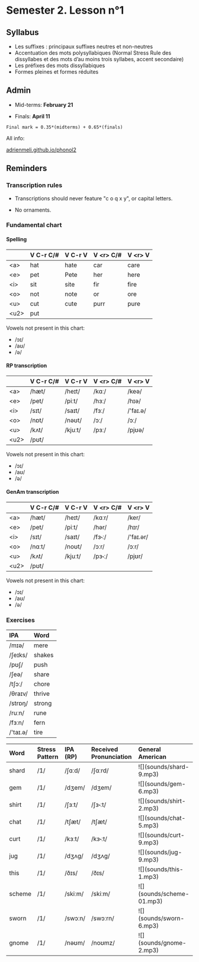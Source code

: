# Semester 2. Lesson n°1



## Syllabus

* Les suffixes : principaux suffixes neutres et non-neutres
* Accentuation des mots polysyllabiques (Normal Stress Rule des dissyllabes et des mots d’au moins trois syllabes, accent secondaire)
* Les préfixes des mots dissyllabiques
* Formes pleines et formes réduites

## Admin

* Mid-terms: **February 21**

* Finals: **April 11**

`Final mark = 0.35*(midterms) + 0.65*(finals)`

All info:

[adrienmeli.github.io/phonol2](adrienmeli.github.io/phonol2)

## Reminders

### Transcription rules

* Transcriptions should never feature "c o q x y", or capital letters.

* No ornaments.

### Fundamental chart

#### Spelling

<table class="table table-striped table-hover table-condensed table-responsive" style="margin-left: auto; margin-right: auto;">
 <thead>
  <tr>
   <th style="text-align:left;">  </th>
   <th style="text-align:left;"> V C-r C/# </th>
   <th style="text-align:left;"> V C-r V </th>
   <th style="text-align:left;"> V &lt;r&gt; C/# </th>
   <th style="text-align:left;"> V &lt;r&gt; V </th>
  </tr>
 </thead>
<tbody>
  <tr>
   <td style="text-align:left;"> &lt;a&gt; </td>
   <td style="text-align:left;"> hat </td>
   <td style="text-align:left;"> hate </td>
   <td style="text-align:left;"> car </td>
   <td style="text-align:left;"> care </td>
  </tr>
  <tr>
   <td style="text-align:left;"> &lt;e&gt; </td>
   <td style="text-align:left;"> pet </td>
   <td style="text-align:left;"> Pete </td>
   <td style="text-align:left;"> her </td>
   <td style="text-align:left;"> here </td>
  </tr>
  <tr>
   <td style="text-align:left;"> &lt;i&gt; </td>
   <td style="text-align:left;"> sit </td>
   <td style="text-align:left;"> site </td>
   <td style="text-align:left;"> fir </td>
   <td style="text-align:left;"> fire </td>
  </tr>
  <tr>
   <td style="text-align:left;"> &lt;o&gt; </td>
   <td style="text-align:left;"> not </td>
   <td style="text-align:left;"> note </td>
   <td style="text-align:left;"> or </td>
   <td style="text-align:left;"> ore </td>
  </tr>
  <tr>
   <td style="text-align:left;"> &lt;u&gt; </td>
   <td style="text-align:left;"> cut </td>
   <td style="text-align:left;"> cute </td>
   <td style="text-align:left;"> purr </td>
   <td style="text-align:left;"> pure </td>
  </tr>
  <tr>
   <td style="text-align:left;"> &lt;u2&gt; </td>
   <td style="text-align:left;"> put </td>
   <td style="text-align:left;">  </td>
   <td style="text-align:left;">  </td>
   <td style="text-align:left;">  </td>
  </tr>
</tbody>
</table>

Vowels not present in this chart:



* /ɔɪ/
* /aʊ/
* /ə/

#### RP transcription

<table class="table table-striped table-hover table-condensed table-responsive" style="margin-left: auto; margin-right: auto;">
 <thead>
  <tr>
   <th style="text-align:left;">  </th>
   <th style="text-align:left;"> V C-r C/# </th>
   <th style="text-align:left;"> V C-r V </th>
   <th style="text-align:left;"> V &lt;r&gt; C/# </th>
   <th style="text-align:left;"> V &lt;r&gt; V </th>
  </tr>
 </thead>
<tbody>
  <tr>
   <td style="text-align:left;"> &lt;a&gt; </td>
   <td style="text-align:left;"> /hæt/ </td>
   <td style="text-align:left;"> /heɪt/ </td>
   <td style="text-align:left;"> /kɑː/ </td>
   <td style="text-align:left;"> /keə/ </td>
  </tr>
  <tr>
   <td style="text-align:left;"> &lt;e&gt; </td>
   <td style="text-align:left;"> /pet/ </td>
   <td style="text-align:left;"> /piːt/ </td>
   <td style="text-align:left;"> /hɜː/ </td>
   <td style="text-align:left;"> /hɪə/ </td>
  </tr>
  <tr>
   <td style="text-align:left;"> &lt;i&gt; </td>
   <td style="text-align:left;"> /sɪt/ </td>
   <td style="text-align:left;"> /saɪt/ </td>
   <td style="text-align:left;"> /fɜː/ </td>
   <td style="text-align:left;"> /'faɪ.ə/ </td>
  </tr>
  <tr>
   <td style="text-align:left;"> &lt;o&gt; </td>
   <td style="text-align:left;"> /nɒt/ </td>
   <td style="text-align:left;"> /nəʊt/ </td>
   <td style="text-align:left;"> /ɔː/ </td>
   <td style="text-align:left;"> /ɔː/ </td>
  </tr>
  <tr>
   <td style="text-align:left;"> &lt;u&gt; </td>
   <td style="text-align:left;"> /kʌt/ </td>
   <td style="text-align:left;"> /kjuːt/ </td>
   <td style="text-align:left;"> /pɜː/ </td>
   <td style="text-align:left;"> /pjʊə/ </td>
  </tr>
  <tr>
   <td style="text-align:left;"> &lt;u2&gt; </td>
   <td style="text-align:left;"> /pʊt/ </td>
   <td style="text-align:left;">  </td>
   <td style="text-align:left;">  </td>
   <td style="text-align:left;">  </td>
  </tr>
</tbody>
</table>

Vowels not present in this chart:

* /ɔɪ/
* /aʊ/
* /ə/

#### GenAm transcription

<table class="table table-striped table-hover table-condensed table-responsive" style="margin-left: auto; margin-right: auto;">
 <thead>
  <tr>
   <th style="text-align:left;">  </th>
   <th style="text-align:left;"> V C-r C/# </th>
   <th style="text-align:left;"> V C-r V </th>
   <th style="text-align:left;"> V &lt;r&gt; C/# </th>
   <th style="text-align:left;"> V &lt;r&gt; V </th>
  </tr>
 </thead>
<tbody>
  <tr>
   <td style="text-align:left;"> &lt;a&gt; </td>
   <td style="text-align:left;"> /hæt/ </td>
   <td style="text-align:left;"> /heɪt/ </td>
   <td style="text-align:left;"> /kɑːr/ </td>
   <td style="text-align:left;"> /ker/ </td>
  </tr>
  <tr>
   <td style="text-align:left;"> &lt;e&gt; </td>
   <td style="text-align:left;"> /pet/ </td>
   <td style="text-align:left;"> /piːt/ </td>
   <td style="text-align:left;"> /hər/ </td>
   <td style="text-align:left;"> /hɪr/ </td>
  </tr>
  <tr>
   <td style="text-align:left;"> &lt;i&gt; </td>
   <td style="text-align:left;"> /sɪt/ </td>
   <td style="text-align:left;"> /saɪt/ </td>
   <td style="text-align:left;"> /fɜ˞ː/ </td>
   <td style="text-align:left;"> /'faɪ.ər/ </td>
  </tr>
  <tr>
   <td style="text-align:left;"> &lt;o&gt; </td>
   <td style="text-align:left;"> /nɑːt/ </td>
   <td style="text-align:left;"> /noʊt/ </td>
   <td style="text-align:left;"> /ɔːr/ </td>
   <td style="text-align:left;"> /ɔːr/ </td>
  </tr>
  <tr>
   <td style="text-align:left;"> &lt;u&gt; </td>
   <td style="text-align:left;"> /kʌt/ </td>
   <td style="text-align:left;"> /kjuːt/ </td>
   <td style="text-align:left;"> /pɜ˞ː/ </td>
   <td style="text-align:left;"> /pjʊr/ </td>
  </tr>
  <tr>
   <td style="text-align:left;"> &lt;u2&gt; </td>
   <td style="text-align:left;"> /pʊt/ </td>
   <td style="text-align:left;">  </td>
   <td style="text-align:left;">  </td>
   <td style="text-align:left;">  </td>
  </tr>
</tbody>
</table>

Vowels not present in this chart:

* /ɔɪ/
* /aʊ/
* /ə/

### Exercises

<table class="table table-striped table-hover table-condensed table-responsive" style="margin-left: auto; margin-right: auto;">
 <thead>
  <tr>
   <th style="text-align:left;"> IPA </th>
   <th style="text-align:left;"> Word </th>
  </tr>
 </thead>
<tbody>
  <tr>
   <td style="text-align:left;"> /mɪə/ </td>
   <td style="text-align:left;"> mere </td>
  </tr>
  <tr>
   <td style="text-align:left;"> /ʃeɪks/ </td>
   <td style="text-align:left;"> shakes </td>
  </tr>
  <tr>
   <td style="text-align:left;"> /pʊʃ/ </td>
   <td style="text-align:left;"> push </td>
  </tr>
  <tr>
   <td style="text-align:left;"> /ʃeə/ </td>
   <td style="text-align:left;"> share </td>
  </tr>
  <tr>
   <td style="text-align:left;"> /tʃɔː/ </td>
   <td style="text-align:left;"> chore </td>
  </tr>
  <tr>
   <td style="text-align:left;"> /θraɪv/ </td>
   <td style="text-align:left;"> thrive </td>
  </tr>
  <tr>
   <td style="text-align:left;"> /strɒŋ/ </td>
   <td style="text-align:left;"> strong </td>
  </tr>
  <tr>
   <td style="text-align:left;"> /ruːn/ </td>
   <td style="text-align:left;"> rune </td>
  </tr>
  <tr>
   <td style="text-align:left;"> /fɜːn/ </td>
   <td style="text-align:left;"> fern </td>
  </tr>
  <tr>
   <td style="text-align:left;"> /'taɪ.ə/ </td>
   <td style="text-align:left;"> tire </td>
  </tr>
</tbody>
</table>

<table class="table table-striped table-hover table-condensed table-responsive" style="margin-left: auto; margin-right: auto;">
 <thead>
  <tr>
   <th style="text-align:left;"> Word </th>
   <th style="text-align:left;"> Stress Pattern </th>
   <th style="text-align:left;"> IPA (RP) </th>
   <th style="text-align:left;"> Received Pronunciation </th>
   <th style="text-align:left;"> General American </th>
  </tr>
 </thead>
<tbody>
  <tr>
   <td style="text-align:left;"> shard </td>
   <td style="text-align:left;"> /1/ </td>
   <td style="text-align:left;"> /ʃɑːd/ </td>
   <td style="text-align:left;"> /ʃɑːrd/ </td>
   <td style="text-align:left;"> ![](sounds/shard-9.mp3) </td>
  </tr>
  <tr>
   <td style="text-align:left;"> gem </td>
   <td style="text-align:left;"> /1/ </td>
   <td style="text-align:left;"> /dʒem/ </td>
   <td style="text-align:left;"> /dʒem/ </td>
   <td style="text-align:left;"> ![](sounds/gem-6.mp3) </td>
  </tr>
  <tr>
   <td style="text-align:left;"> shirt </td>
   <td style="text-align:left;"> /1/ </td>
   <td style="text-align:left;"> /ʃɜːt/ </td>
   <td style="text-align:left;"> /ʃɜ˞ːt/ </td>
   <td style="text-align:left;"> ![](sounds/shirt-2.mp3) </td>
  </tr>
  <tr>
   <td style="text-align:left;"> chat </td>
   <td style="text-align:left;"> /1/ </td>
   <td style="text-align:left;"> /tʃæt/ </td>
   <td style="text-align:left;"> /tʃæt/ </td>
   <td style="text-align:left;"> ![](sounds/chat-5.mp3) </td>
  </tr>
  <tr>
   <td style="text-align:left;"> curt </td>
   <td style="text-align:left;"> /1/ </td>
   <td style="text-align:left;"> /kɜːt/ </td>
   <td style="text-align:left;"> /kɜ˞ːt/ </td>
   <td style="text-align:left;"> ![](sounds/curt-9.mp3) </td>
  </tr>
  <tr>
   <td style="text-align:left;"> jug </td>
   <td style="text-align:left;"> /1/ </td>
   <td style="text-align:left;"> /dʒʌg/ </td>
   <td style="text-align:left;"> /dʒʌg/ </td>
   <td style="text-align:left;"> ![](sounds/jug-9.mp3) </td>
  </tr>
  <tr>
   <td style="text-align:left;"> this </td>
   <td style="text-align:left;"> /1/ </td>
   <td style="text-align:left;"> /ðɪs/ </td>
   <td style="text-align:left;"> /ðɪs/ </td>
   <td style="text-align:left;"> ![](sounds/this-1.mp3) </td>
  </tr>
  <tr>
   <td style="text-align:left;"> scheme </td>
   <td style="text-align:left;"> /1/ </td>
   <td style="text-align:left;"> /skiːm/ </td>
   <td style="text-align:left;"> /skiːm/ </td>
   <td style="text-align:left;"> ![](sounds/scheme-01.mp3) </td>
  </tr>
  <tr>
   <td style="text-align:left;"> sworn </td>
   <td style="text-align:left;"> /1/ </td>
   <td style="text-align:left;"> /swɔːn/ </td>
   <td style="text-align:left;"> /swɔːrn/ </td>
   <td style="text-align:left;"> ![](sounds/sworn-6.mp3) </td>
  </tr>
  <tr>
   <td style="text-align:left;"> gnome </td>
   <td style="text-align:left;"> /1/ </td>
   <td style="text-align:left;"> /nəʊm/ </td>
   <td style="text-align:left;"> /noʊmz/ </td>
   <td style="text-align:left;"> ![](sounds/gnome-2.mp3) </td>
  </tr>
</tbody>
</table>
